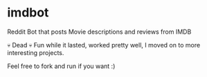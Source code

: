 imdbot
======

Reddit Bot that posts Movie descriptions and reviews from IMDB

:skull: Dead :skull:
Fun while it lasted, worked pretty well, I moved on to more interesting projects.

Feel free to fork and run if you want :)
